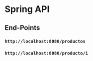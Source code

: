 # Spring API



## End-Points

### `http://localhost:8080/productos`

### `http://localhost:8080/producto/1`


